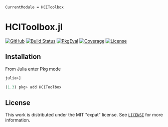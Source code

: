 ```@meta
CurrentModule = HCIToolbox
```

# HCIToolbox.jl

[![GitHub](https://img.shields.io/badge/Code-GitHub-black.svg)](https://github.com/juliahci/HCIToolbox.jl)
[![Build Status](https://github.com/juliahci/HCIToolbox.jl/workflows/CI/badge.svg?branch=main)](https://github.com/juliahci/HCIToolbox.jl/actions)
[![PkgEval](https://juliaci.github.io/NanosoldierReports/pkgeval_badges/H/HCIToolbox.svg)](https://juliaci.github.io/NanosoldierReports/pkgeval_badges/report.html)
[![Coverage](https://codecov.io/gh/juliahci/HCIToolbox.jl/branch/main/graph/badge.svg)](https://codecov.io/gh/juliahci/HCIToolbox.jl)
[![License](https://img.shields.io/github/license/JuliaHCI/HCIToolbox.jl?color=yellow)](https://github.com/JuliaHCI/HCIToolbox.jl/blob/main/LICENSE)

## Installation

From Julia enter Pkg mode

```julia
julia>]

(1.3) pkg> add HCIToolbox
```

## License

This work is distributed under the MIT "expat" license. See [`LICENSE`](https://github.com/juliahci/HCIToolbox.jl/blob/main/LICENSE) for more information.
